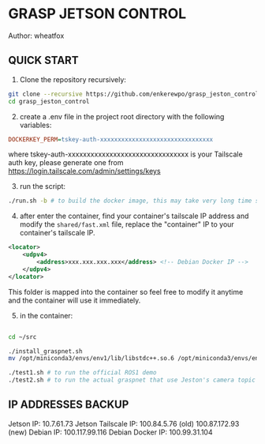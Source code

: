 # GRASP JETSON CONTROL

Author: wheatfox

## QUICK START

1. Clone the repository recursively:

```bash
git clone --recursive https://github.com/enkerewpo/grasp_jeston_control
cd grasp_jeston_control
```

2. create a .env file in the project root directory with the following variables:

```ini
DOCKERKEY_PERM=tskey-auth-xxxxxxxxxxxxxxxxxxxxxxxxxxxxxxxx
```

where tskey-auth-xxxxxxxxxxxxxxxxxxxxxxxxxxxxxxxx is your Tailscale auth key, please generate one from https://login.tailscale.com/admin/settings/keys

3. run the script:

```bash
./run.sh -b # to build the docker image, this may take very long time since we will install ROS2+CUDA+PyTorch+etc.
```

4. after enter the container, find your container's tailscale IP address and modify the `shared/fast.xml` file, replace the "container" IP to your container's tailscale IP.

```xml
<locator>
    <udpv4>
        <address>xxx.xxx.xxx.xxx</address> <!-- Debian Docker IP -->
    </udpv4>
</locator>
```

This folder is mapped into the container so feel free to modify it anytime and the container will use it immediately.

5. in the container:

```bash

cd ~/src

./install_graspnet.sh
mv /opt/miniconda3/envs/env1/lib/libstdc++.so.6 /opt/miniconda3/envs/env1/lib/libstdc++.so.6.bak # to fix ROS2 under conda

./test1.sh # to run the official ROS1 demo
./test2.sh # to run the actual graspnet that use Jeston's camera topic input
```

## IP ADDRESSES BACKUP
Jetson IP:              10.7.61.73
Jetson Tailscale IP:    100.84.5.76 (old) 100.87.172.93 (new)
Debian IP:              100.117.99.116
Debian Docker IP:       100.99.31.104
